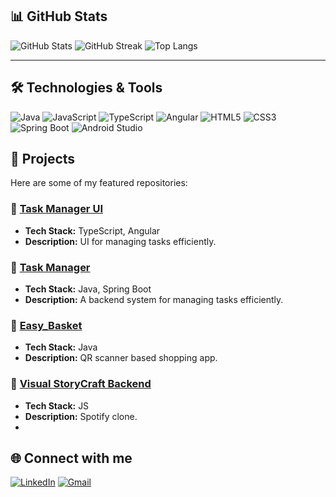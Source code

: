 ## 📊 GitHub Stats

![GitHub Stats](https://github-readme-stats.vercel.app/api?username=sanketpadgelwar&show_icons=true&theme=radical)
![GitHub Streak](https://github-readme-streak-stats.herokuapp.com/?user=sanketpadgelwar&theme=radical)
![Top Langs](https://github-readme-stats.vercel.app/api/top-langs/?username=sanketpadgelwar&layout=compact&theme=radical&exclude_repo=DVD,My-Spotify)

---

## 🛠️ Technologies & Tools

![Java](https://img.shields.io/badge/-Java-black?style=flat-square&logo=java)
![JavaScript](https://img.shields.io/badge/-JavaScript-black?style=flat-square&logo=javascript)
![TypeScript](https://img.shields.io/badge/-TypeScript-007ACC?style=flat-square&logo=typescript)
![Angular](https://img.shields.io/badge/-Angular-DD0031?style=flat-square&logo=angular&logoColor=white)
![HTML5](https://img.shields.io/badge/-HTML5-E34F26?style=flat-square&logo=html5&logoColor=white)
![CSS3](https://img.shields.io/badge/-CSS3-1572B6?style=flat-square&logo=css3)
![Spring Boot](https://img.shields.io/badge/-Spring%20Boot-6DB33F?style=flat-square&logo=springboot)
![Android Studio](https://img.shields.io/badge/-Android%20Studio-3DDC84?style=flat-square&logo=android-studio&logoColor=white)


## 🚀 Projects

Here are some of my featured repositories:

### 🔹 [Task Manager UI](https://github.com/sanketpadgelwar/task-manager-ui)
- **Tech Stack:** TypeScript, Angular
- **Description:** UI for managing tasks efficiently.

### 🔹 [Task Manager](https://github.com/sanketpadgelwar/Task-Manager-master)
- **Tech Stack:** Java, Spring Boot
- **Description:** A backend system for managing tasks efficiently.

### 🔹 [Easy_Basket](https://github.com/sanketpadgelwar/Easy_Basket)
- **Tech Stack:** Java
- **Description:** QR scanner based shopping app.

### 🔹 [Visual StoryCraft Backend](https://github.com/sanketpadgelwar/My-Spotify)
- **Tech Stack:** JS
- **Description:** Spotify clone.
- 
## 🌐 Connect with me

[![LinkedIn](https://img.shields.io/badge/LinkedIn-blue?style=flat&logo=linkedin&logoColor=white)](https://www.linkedin.com/in/sanket-padgelwar/)
[![Gmail](https://img.shields.io/badge/Gmail-D14836?style=flat&logo=gmail&logoColor=white)](mailto:sanketpadgelwar39@gmail.com)

